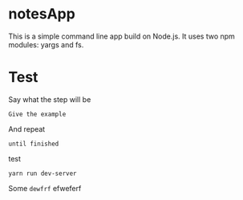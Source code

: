 # notesApp
This is a simple command line app build on Node.js.
It uses two npm modules: yargs and fs.  
# Test

Say what the step will be

```
Give the example
```

And repeat

```
until finished
```
test

```
yarn run dev-server
```
Some `dewfrf` efweferf
